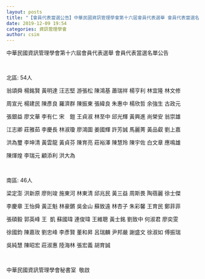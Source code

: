 ```yaml
---
layout: posts
title: "【會員代表當選公告】中華民國資訊管理學會第十六屆會員代表選舉 會員代表當選名單"
date: 2019-12-09 19:54
categories: 資訊管理學會
author: csim
---
```


中華民國資訊管理學會第十六屆會員代表選舉 會員代表當選名單公告

 

北區: 54人

翁頌舜 楊銘賢 黃明達 汪志堅 游張松 陳鴻基 蕭瑞祥 楊亨利 林宜隆 林文修

周宣光 楊建民 陳彥良 羅濟群 陳振東 張緯良 朱惠中 楊欣哲 余強生 古政元

張銀益 廖文華 李有仁 宋　鎧 王貞淑 林至中 邱光輝 黃興進 尚榮安 翁崇雄

江志卿 莊雅茹 李慶長 林淑瓊 廖鴻圖 姜國輝 許芳誠 馬麗菁 黃品叡 劉上嘉

洪為璽 李坤清 黃雲龍 黃貞芬 陳育亮 莊裕澤 陳慧玲 陳宇佐 白文章 應鳴雄

陳煇煌 李瑞元 顧添利 洪大為

 

南區: 46人

梁定澎 洪新原 廖則竣 施東河 林東清 邱兆民 黃三益 周斯畏 陶蓓麗 徐士傑

李慶章 王怡舜 黃正魁 林豪鏘 吳金山 蘇致遠 林杏子 朱彩馨 王育民 鄭菲菲

張碩毅 郭英峰 王  凱 蘇國瑋 連俊瑋 王維聰 黃士銘 劉致中 何淑君 廖奕雯

徐國鈞 陳嘉玫 劉忠峰 李彥賢 董和昇 呂瑞麟 尹邦嚴 謝盛文 徐淑如 傅振瑞

吳純慧 陳昭宏 莊淑惠 陸海林 張宏義 胡育誠

 

中華民國資訊管理學會秘書室  敬啟

 
